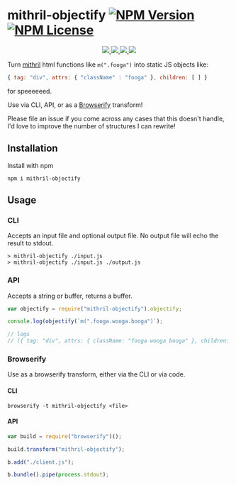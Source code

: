 mithril-objectify [![NPM Version](https://img.shields.io/npm/v/mithril-objectify.svg)](https://www.npmjs.com/package/mithril-objectify) [![NPM License](https://img.shields.io/npm/l/mithril-objectify.svg)](https://www.npmjs.com/package/mithril-objectify)
=================

<p align="center">
    <a href="https://www.npmjs.com/package/mithril-objectify" alt="NPM Downloads">
        <img src="https://img.shields.io/npm/dm/mithril-objectify.svg" />
    </a>
    <a href="https://travis-ci.org/tivac/mithril-objectify" alt="Build Status">
        <img src="https://img.shields.io/travis/tivac/mithril-objectify/master.svg" />
    </a>
    <a href="https://david-dm.org/tivac/mithril-objectify" alt="Dependency Status">
        <img src="https://img.shields.io/david/tivac/mithril-objectify.svg" />
    </a>
    <a href="https://david-dm.org/tivac/mithril-objectify#info=devDependencies" alt="devDependency Status">
        <img src="https://img.shields.io/david/dev/tivac/mithril-objectify.svg" />
    </a>
</p>


Turn [mithril](http://mithril.js.org) html functions like `m(".fooga")` into static JS objects like:

```js
{ tag: "div", attrs: { "className" : "fooga" }, children: [ ] }
```

for speeeeeed.

Use via CLI, API, or as a [Browserify](http://browserify.org/) transform!

Please file an issue if you come across any cases that this doesn't handle, I'd love to improve the number of structures I can rewrite!

## Installation

Install with npm

`npm i mithril-objectify`

## Usage

### CLI

Accepts an input file and optional output file. No output file will echo the result to stdout.

```
> mithril-objectify ./input.js
> mithril-objectify ./input.js ./output.js
```

### API

Accepts a string or buffer, returns a buffer.

```js
var objectify = require("mithril-objectify").objectify;

console.log(objectify(`m(".fooga.wooga.booga")`);

// logs
// ({ tag: "div", attrs: { className: "fooga wooga booga" }, children: [ ] })
```

### Browserify

Use as a browserify transform, either via the CLI or via code.

#### CLI
`browserify -t mithril-objectify <file>`

#### API
```js
var build = require("browserify")();

build.transform("mithril-objectify");

b.add("./client.js");

b.bundle().pipe(process.stdout);
```
